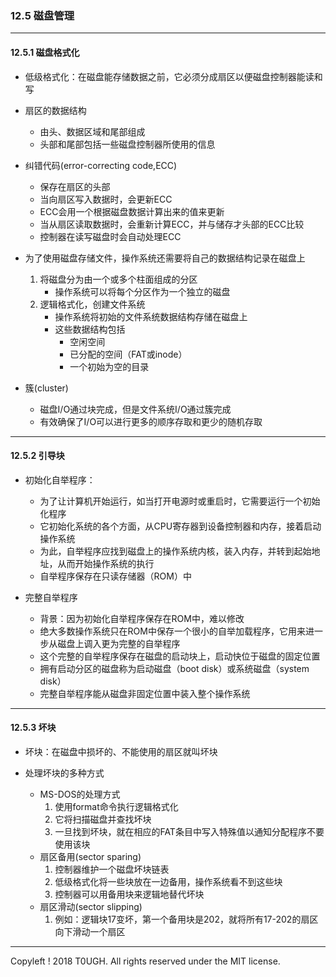 ### 12.5 磁盘管理
---
#### 12.5.1 磁盘格式化

- 低级格式化：在磁盘能存储数据之前，它必须分成扇区以便磁盘控制器能读和写

- 扇区的数据结构
    - 由头、数据区域和尾部组成
    - 头部和尾部包括一些磁盘控制器所使用的信息

- 纠错代码(error-correcting code,ECC)
    - 保存在扇区的头部
    - 当向扇区写入数据时，会更新ECC
    - ECC会用一个根据磁盘数据计算出来的值来更新
    - 当从扇区读取数据时，会重新计算ECC，并与储存才头部的ECC比较
    - 控制器在读写磁盘时会自动处理ECC

- 为了使用磁盘存储文件，操作系统还需要将自己的数据结构记录在磁盘上
    1. 将磁盘分为由一个或多个柱面组成的分区
        - 操作系统可以将每个分区作为一个独立的磁盘
    2. 逻辑格式化，创建文件系统
        - 操作系统将初始的文件系统数据结构存储在磁盘上
        - 这些数据结构包括
            - 空闲空间
            - 已分配的空间（FAT或inode）
            - 一个初始为空的目录

- 簇(cluster)
    - 磁盘I/O通过块完成，但是文件系统I/O通过簇完成
    - 有效确保了I/O可以进行更多的顺序存取和更少的随机存取

---
#### 12.5.2 引导块

- 初始化自举程序：
    - 为了让计算机开始运行，如当打开电源时或重启时，它需要运行一个初始化程序
    - 它初始化系统的各个方面，从CPU寄存器到设备控制器和内存，接着启动操作系统
    - 为此，自举程序应找到磁盘上的操作系统内核，装入内存，并转到起始地址，从而开始操作系统的执行
    - 自举程序保存在只读存储器（ROM）中

- 完整自举程序
    - 背景：因为初始化自举程序保存在ROM中，难以修改
    - 绝大多数操作系统只在ROM中保存一个很小的自举加载程序，它用来进一步从磁盘上调入更为完整的自举程序
    - 这个完整的自举程序保存在磁盘的启动块上，启动快位于磁盘的固定位置
    - 拥有启动分区的磁盘称为启动磁盘（boot disk）或系统磁盘（system disk）
    - 完整自举程序能从磁盘非固定位置中装入整个操作系统
---
#### 12.5.3 坏块

- 坏块：在磁盘中损坏的、不能使用的扇区就叫坏块

- 处理坏块的多种方式
    - MS-DOS的处理方式
        1. 使用format命令执行逻辑格式化
        2. 它将扫描磁盘并查找坏块
        3. 一旦找到坏块，就在相应的FAT条目中写入特殊值以通知分配程序不要使用该块
    - 扇区备用(sector sparing)
        1. 控制器维护一个磁盘坏块链表
        2. 低级格式化将一些块放在一边备用，操作系统看不到这些块
        3. 控制器可以用备用块来逻辑地替代坏块
    - 扇区滑动(sector slipping)
        1. 例如：逻辑块17变坏，第一个备用块是202，就将所有17-202的扇区向下滑动一个扇区
---
Copyleft ! 2018 T0UGH. All rights reserved under the MIT license.